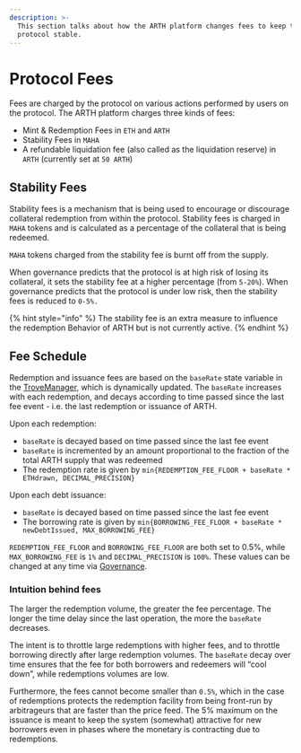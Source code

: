 ```yaml
---
description: >-
  This section talks about how the ARTH platform changes fees to keep the
  protocol stable.
---
```


# Protocol Fees

Fees are charged by the protocol on various actions performed by users on the protocol. The ARTH platform charges three kinds of fees:

* Mint & Redemption Fees in `ETH` and `ARTH`
* Stability Fees in `MAHA`
* A refundable liquidation fee (also called as the liquidation reserve) in `ARTH` (currently set at `50 ARTH`)

## Stability Fees

Stability fees is a mechanism that is being used to encourage or discourage collateral redemption from within the protocol. Stability fees is charged in `MAHA` tokens and is calculated as a percentage of the collateral that is being redeemed.

`MAHA` tokens charged from the stability fee is burnt off from the supply.

When governance predicts that the protocol is at high risk of losing its collateral, it sets the stability fee at a higher percentage (from `5-20%`). When governance predicts that the protocol is under low risk, then the stability fees is reduced to `0-5%.`

{% hint style="info" %}
The stability fee is an extra measure to influence the redemption Behavior of ARTH but is not currently active.
{% endhint %}

## Fee Schedule

Redemption and issuance fees are based on the `baseRate` state variable in the [TroveManager](https://github.com/MahaDAO/arth-core/blob/main/packages/contracts/contracts/TroveManager.sol), which is dynamically updated. The `baseRate` increases with each redemption, and decays according to time passed since the last fee event - i.e. the last redemption or issuance of ARTH.

Upon each redemption:

* `baseRate` is decayed based on time passed since the last fee event
* `baseRate` is incremented by an amount proportional to the fraction of the total ARTH supply that was redeemed
* The redemption rate is given by `min{REDEMPTION_FEE_FLOOR + baseRate * ETHdrawn, DECIMAL_PRECISION}`

Upon each debt issuance:

* `baseRate` is decayed based on time passed since the last fee event
* The borrowing rate is given by `min{BORROWING_FEE_FLOOR + baseRate * newDebtIssued, MAX_BORROWING_FEE}`

`REDEMPTION_FEE_FLOOR` and `BORROWING_FEE_FLOOR` are both set to 0.5%, while `MAX_BORROWING_FEE` is `1%` and `DECIMAL_PRECISION` is `100%`. These values can be changed at any time via [Governance](../what-is-maha.md).

### Intuition behind fees

The larger the redemption volume, the greater the fee percentage. The longer the time delay since the last operation, the more the `baseRate` decreases.

The intent is to throttle large redemptions with higher fees, and to throttle borrowing directly after large redemption volumes. The `baseRate` decay over time ensures that the fee for both borrowers and redeemers will “cool down”, while redemptions volumes are low.

Furthermore, the fees cannot become smaller than `0.5%`, which in the case of redemptions protects the redemption facility from being front-run by arbitrageurs that are faster than the price feed. The 5% maximum on the issuance is meant to keep the system (somewhat) attractive for new borrowers even in phases where the monetary is contracting due to redemptions.
